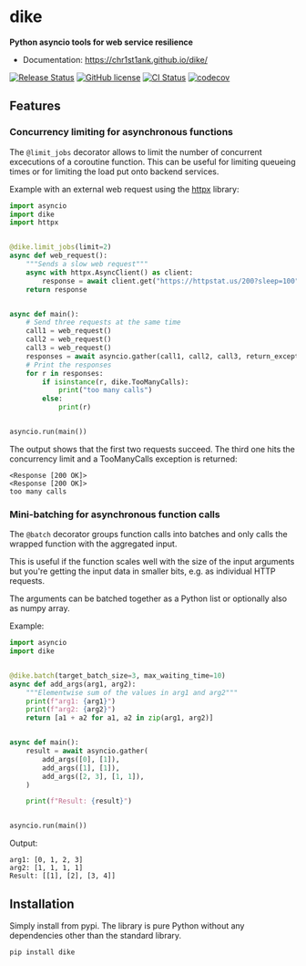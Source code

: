 # dike

**Python asyncio tools for web service resilience**

* Documentation: <https://chr1st1ank.github.io/dike/>

[<img src="https://img.shields.io/pypi/v/dike.svg" alt="Release Status">](https://pypi.python.org/pypi/dike)
[![GitHub license](https://img.shields.io/github/license/chr1st1ank/dike)](https://github.com/chr1st1ank/dike/blob/main/LICENSE)
[<img src="https://github.com/chr1st1ank/dike/actions/workflows/test.yml/badge.svg?branch=main" alt="CI Status">](https://github.com/chr1st1ank/dike/actions)
[![codecov](https://codecov.io/gh/chr1st1ank/dike/branch/main/graph/badge.svg?token=4oBkRHXbfa)](https://codecov.io/gh/chr1st1ank/dike)


## Features

### Concurrency limiting for asynchronous functions
The `@limit_jobs` decorator allows to limit the number of concurrent excecutions of a coroutine 
function. This can be useful for limiting queueing times or for limiting the load put
onto backend services.

Example with an external web request using the [httpx](https://github.com/encode/httpx) library:

```python
import asyncio
import dike
import httpx


@dike.limit_jobs(limit=2)
async def web_request():
    """Sends a slow web request"""
    async with httpx.AsyncClient() as client:
        response = await client.get("https://httpstat.us/200?sleep=100")
    return response


async def main():
    # Send three requests at the same time
    call1 = web_request()
    call2 = web_request()
    call3 = web_request()
    responses = await asyncio.gather(call1, call2, call3, return_exceptions=True)
    # Print the responses
    for r in responses:
        if isinstance(r, dike.TooManyCalls):
            print("too many calls")
        else:
            print(r)


asyncio.run(main())
```

The output shows that the first two requests succeed. The third one hits the concurrency limit and a TooManyCalls exception is returned:
```
<Response [200 OK]>
<Response [200 OK]>
too many calls
```

### Mini-batching for asynchronous function calls
The `@batch` decorator groups function calls into batches and only calls the wrapped function 
with the aggregated input.

This is useful if the function scales well with the size of the input arguments but you're
getting the input data in smaller bits, e.g. as individual HTTP requests.

The arguments can be batched together as a Python list or optionally also as numpy array.

Example:

```python
import asyncio
import dike


@dike.batch(target_batch_size=3, max_waiting_time=10)
async def add_args(arg1, arg2):
    """Elementwise sum of the values in arg1 and arg2"""
    print(f"arg1: {arg1}")
    print(f"arg2: {arg2}")
    return [a1 + a2 for a1, a2 in zip(arg1, arg2)]


async def main():
    result = await asyncio.gather(
        add_args([0], [1]),
        add_args([1], [1]),
        add_args([2, 3], [1, 1]),
    )

    print(f"Result: {result}")


asyncio.run(main())
```

Output:
```
arg1: [0, 1, 2, 3]
arg2: [1, 1, 1, 1]
Result: [[1], [2], [3, 4]]
```

## Installation
Simply install from pypi. The library is pure Python without any dependencies other than the
standard library.
```
pip install dike
```
